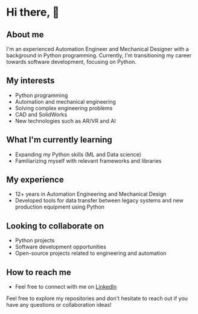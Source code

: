 # Hi there, 👋

## About me
I'm an experienced Automation Engineer and Mechanical Designer with a background in Python programming. Currently, I'm transitioning my career towards software development, focusing on Python.

## My interests
- Python programming
- Automation and mechanical engineering
- Solving complex engineering problems
- CAD and SolidWorks
- New technologies such as AR/VR and AI

## What I'm currently learning
- Expanding my Python skills (ML and Data science)
- Familiarizing myself with relevant frameworks and libraries

## My experience
- 12+ years in Automation Engineering and Mechanical Design
- Developed tools for data transfer between legacy systems and new production equipment using Python

## Looking to collaborate on
- Python projects
- Software development opportunities
- Open-source projects related to engineering and automation

## How to reach me
- Feel free to connect with me on [LinkedIn](https://www.linkedin.com/in/marcin-kunikowski/)

Feel free to explore my repositories and don't hesitate to reach out if you have any questions or collaboration ideas!
